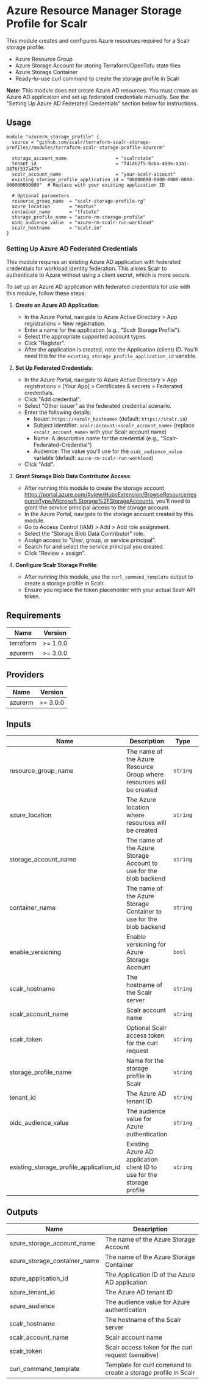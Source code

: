 # Azure Resource Manager Storage Profile for Scalr

This module creates and configures Azure resources required for a Scalr storage profile:

- Azure Resource Group
- Azure Storage Account for storing Terraform/OpenTofu state files
- Azure Storage Container
- Ready-to-use curl command to create the storage profile in Scalr

**Note:** This module does not create Azure AD resources. You must create an Azure AD application and set up federated credentials manually. See the "Setting Up Azure AD Federated Credentials" section below for instructions.

## Usage

```hcl
module "azurerm_storage_profile" {
  source = "github.com/scalr/terraform-scalr-storage-profiles//modules/terraform-scalr-storage-profile-azurerm"

  storage_account_name                  = "scalrstate"
  tenant_id                             = "f41d62f5-bc6a-4996-a3a1-3876f337a47b"
  scalr_account_name                    = "your-scalr-account"
  existing_storage_profile_application_id = "00000000-0000-0000-0000-000000000000"  # Replace with your existing application ID

  # Optional parameters
  resource_group_name  = "scalr-storage-profile-rg"
  azure_location       = "eastus"
  container_name       = "tfstate"
  storage_profile_name = "azure-rm-storage-profile"
  oidc_audience_value  = "azure-rm-scalr-run-workload"
  scalr_hostname       = "scalr.io"
}
```

### Setting Up Azure AD Federated Credentials

This module requires an existing Azure AD application with federated credentials for workload identity federation. This allows Scalr to authenticate to Azure without using a client secret, which is more secure.

To set up an Azure AD application with federated credentials for use with this module, follow these steps:

1. **Create an Azure AD Application**:
   - In the Azure Portal, navigate to Azure Active Directory > App registrations > New registration.
   - Enter a name for the application (e.g., "Scalr Storage Profile").
   - Select the appropriate supported account types.
   - Click "Register".
   - After the application is created, note the Application (client) ID. You'll need this for the `existing_storage_profile_application_id` variable.

3. **Set Up Federated Credentials**:
   - In the Azure Portal, navigate to Azure Active Directory > App registrations > [Your App] > Certificates & secrets > Federated credentials.
   - Click "Add credential".
   - Select "Other issuer" as the federated credential scenario.
   - Enter the following details:
     - Issuer: `https://<scalr_hostname>` (default: `https://scalr.io`)
     - Subject identifier: `scalr:account:<scalr_account_name>` (replace `<scalr_account_name>` with your Scalr account name)
     - Name: A descriptive name for the credential (e.g., "Scalr-Federated-Credential")
     - Audience: The value you'll use for the `oidc_audience_value` variable (default: `azure-rm-scalr-run-workload`)
   - Click "Add".

4. **Grant Storage Blob Data Contributor Access**:
   - After running this module to create the storage account https://portal.azure.com/#view/HubsExtension/BrowseResource/resourceType/Microsoft.Storage%2FStorageAccounts, you'll need to grant the service principal access to the storage account. 
   - In the Azure Portal, navigate to the storage account created by this module.
   - Go to Access Control (IAM) > Add > Add role assignment.
   - Select the "Storage Blob Data Contributor" role.
   - Assign access to "User, group, or service principal".
   - Search for and select the service principal you created.
   - Click "Review + assign".

5. **Configure Scalr Storage Profile**:
   - After running this module, use the `curl_command_template` output to create a storage profile in Scalr.
   - Ensure you replace the token placeholder with your actual Scalr API token.


## Requirements

| Name | Version |
|------|---------|
| terraform | >= 1.0.0 |
| azurerm | >= 3.0.0 |

## Providers

| Name | Version |
|------|---------|
| azurerm | >= 3.0.0 |

## Inputs

| Name | Description | Type | Default | Required |
|------|-------------|------|---------|:--------:|
| resource_group_name | The name of the Azure Resource Group where resources will be created | `string` | `"scalr-storage-profile-rg"` | no |
| azure_location | The Azure location where resources will be created | `string` | `"eastus"` | no |
| storage_account_name | The name of the Azure Storage Account to use for the blob backend | `string` | n/a | yes |
| container_name | The name of the Azure Storage Container to use for the blob backend | `string` | `"tfstate"` | no |
| enable_versioning | Enable versioning for Azure Storage Account | `bool` | `true` | no |
| scalr_hostname | The hostname of the Scalr server | `string` | `"scalr.io"` | no |
| scalr_account_name | Scalr account name | `string` | n/a | yes |
| scalr_token | Optional Scalr access token for the curl request | `string` | `null` | no |
| storage_profile_name | Name for the storage profile in Scalr | `string` | `"azure-rm-storage-profile"` | no |
| tenant_id | The Azure AD tenant ID | `string` | n/a | yes |
| oidc_audience_value | The audience value for Azure authentication | `string` | `"azure-rm-scalr-run-workload"` | no |
| existing_storage_profile_application_id | Existing Azure AD application client ID to use for the storage profile | `string` | n/a | yes |

## Outputs

| Name | Description |
|------|-------------|
| azure_storage_account_name | The name of the Azure Storage Account |
| azure_storage_container_name | The name of the Azure Storage Container |
| azure_application_id | The Application ID of the Azure AD application |
| azure_tenant_id | The Azure AD tenant ID |
| azure_audience | The audience value for Azure authentication |
| scalr_hostname | The hostname of the Scalr server |
| scalr_account_name | Scalr account name |
| scalr_token | Scalr access token for the curl request (sensitive) |
| curl_command_template | Template for curl command to create a storage profile in Scalr |
